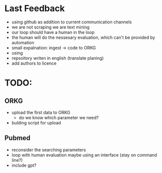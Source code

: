 # Last Feedback
- using github as addition to current communication channels
- we are not scraping we are text mining
- our loop should have a human in the loop
- the human will do the nessesary evaluation, which can't be provided by automation
- small expalnation: ingest -> code to ORKG
- using 
- repsoitory writen in english (translate planing)
- add authors to licence 


# TODO:
## ORKG
- upload the first data to ORKG 
  - do we know which parameter we need?
- bulding script for upload
## Pubmed
- reconsider the searching parameters
- loop with human evaluation maybe using an interface (stay on command line?)
- include gpt?

